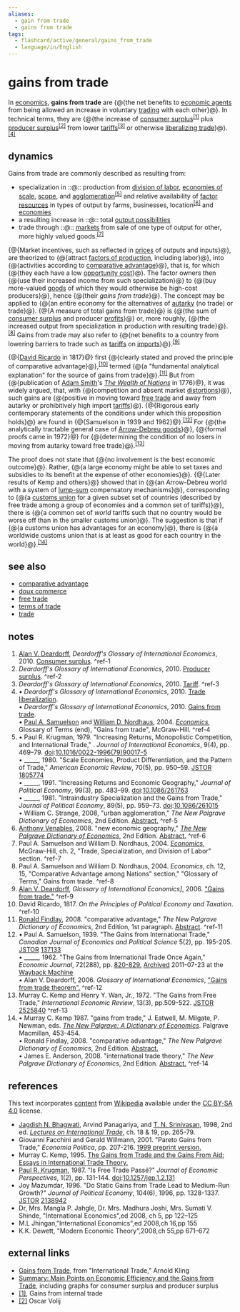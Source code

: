 ```yaml
---
aliases:
  - gain from trade
  - gains from trade
tags:
  - flashcard/active/general/gains_from_trade
  - language/in/English
---
```


# gains from trade

In [economics](economics.md), __gains from trade__ are {@{the net benefits to [economic agents](agent%20(economics).md) from being allowed an increase in voluntary [trading](trade.md) with each other}@}. In technical terms, they are {@{the increase of [consumer surplus](economic%20surplus.md#consumer%20surplus)<sup>[\[1\]](#^ref-1)</sup> plus [producer surplus](economic%20surplus.md#producer%20surplus)<sup>[\[2\]](#^ref-2)</sup> from lower [tariffs](tariff.md)<sup>[\[3\]](#^ref-3)</sup> or otherwise [liberalizing trade](free%20trade.md)}@}.<sup>[\[4\]](#^ref-4)</sup> <!--SR:!2024-11-17,4,270!2024-11-17,4,270-->

## dynamics

Gains from trade are commonly described as resulting from:

- specialization in ::@:: production from [division of labor](division%20of%20labour.md), [economies of scale](economies%20of%20scale.md), [scope](economies%20of%20scope.md), and [agglomeration](economies%20of%20agglomeration.md)<sup>[\[5\]](#^ref-5)</sup> and relative availability of [factor resources](factors%20of%20production.md) in types of output by farms, businesses, location<sup>[\[6\]](#^ref-6)</sup> and [economies](economy.md) <!--SR:!2024-11-24,8,250!2024-11-24,8,250-->
- a resulting increase in ::@:: total [output possibilities](production–possibility%20frontier.md) <!--SR:!2024-11-17,4,270!2024-11-17,4,270-->
- trade through ::@:: [markets](market%20(economics).md) from sale of one type of output for other, more highly valued goods.<sup>[\[7\]](#^ref-7)</sup> <!--SR:!2024-11-17,4,270!2024-11-17,4,270-->

{@{Market incentives, such as reflected in [prices](price.md) of outputs and inputs}@}, are theorized to {@{attract [factors of production](factors%20of%20production.md), including labor}@}, into {@{activities according to [comparative advantage](comparative%20advantage.md)}@}, that is, for which {@{they each have a low [opportunity cost](opportunity%20cost.md)}@}. The factor owners then {@{use their increased income from such specialization}@} to {@{buy more-valued [goods](goods.md) of which they would otherwise be high-cost producers}@}, hence {@{their _gains from trade_}@}. The concept may be applied to {@{an entire economy for the alternatives of [autarky](autarky.md) (no trade) or trade}@}. {@{A measure of total gains from trade}@} is {@{the sum of [consumer surplus](economic%20surplus.md#consumer%20surplus) and producer [profits](profit%20(economics).md)}@} or, more roughly, {@{the increased output from specialization in production with resulting trade}@}.<sup>[\[8\]](#^ref-8)</sup> Gains from trade may also refer to {@{net benefits to a country from lowering barriers to trade such as [tariffs](tariff.md) on [imports](import.md)}@}.<sup>[\[9\]](#^ref-9)</sup> <!--SR:!2024-11-17,4,270!2024-11-17,4,270!2024-11-17,4,270!2024-11-17,4,270!2024-11-17,4,270!2024-11-17,4,270!2024-11-17,4,270!2024-11-17,4,270!2024-11-17,4,270!2024-11-17,4,270!2024-11-17,4,270!2024-11-17,4,270-->

{@{[David Ricardo](David%20Ricardo.md) in 1817}@} first {@{clearly stated and proved the principle of comparative advantage}@},<sup>[\[10\]](#^ref-10)</sup> termed {@{a "fundamental analytical explanation" for the source of gains from trade}@}.<sup>[\[11\]](#^ref-11)</sup> But from {@{publication of [Adam Smith](Adam%20Smith.md)'s _[The Wealth of Nations](The%20Wealth%20of%20Nations.md)_ in 1776}@}, it was widely argued, that, with {@{competition and absent market [distortions](market%20distortion.md)}@}, such gains are {@{positive in moving toward [free trade](free%20trade.md) and away from autarky or prohibitively high import [tariffs](tariff.md)}@}. {@{Rigorous early contemporary statements of the conditions under which this proposition holds}@} are found in {@{Samuelson in 1939 and 1962}@}.<sup>[\[12\]](#^ref-12)</sup> For {@{the analytically tractable general case of [Arrow-Debreu goods](Arrow–Debreu%20model.md)}@}, {@{formal proofs came in 1972}@} for {@{determining the condition of no losers in moving from autarky toward free trade}@}.<sup>[\[13\]](#^ref-13)</sup> <!--SR:!2024-11-17,4,270!2024-11-17,4,270!2024-11-17,4,270!2024-11-26,10,270!2024-11-17,4,270!2024-11-17,4,270!2024-11-17,4,270!2024-11-21,5,230!2024-11-17,4,270!2024-11-24,8,250!2024-11-17,4,270-->

The proof does not state that {@{no involvement is the best economic outcome}@}. Rather, {@{a large economy might be able to set taxes and subsidies to its benefit at the expense of other economies}@}. {@{Later results of Kemp and others}@} showed that in {@{an Arrow-Debreu world with a system of [lump-sum](lump-sum%20tax.md) compensatory mechanisms}@}, corresponding to {@{a [customs union](customs%20union.md) for a given subset set of countries (described by free trade among a group of economies and a common set of tariffs)}@}, there is {@{a common set of _world_ tariffs such that no country would be worse off than in the smaller customs union}@}. The suggestion is that if {@{a customs union has advantages for an economy}@}, there is {@{a worldwide customs union that is at least as good for each country in the world}@}.<sup>[\[14\]](#^ref-14)</sup> <!--SR:!2024-11-17,4,270!2024-11-17,4,270!2024-11-17,4,270!2024-11-17,4,270!2024-11-17,4,270!2024-11-17,4,270!2024-11-17,4,270!2024-11-17,4,270-->

## see also

- [comparative advantage](comparative%20advantage.md)
- [doux commerce](doux%20commerce.md)
- [free trade](free%20trade.md)
- [terms of trade](terms%20of%20trade.md)
- [trade](trade.md)

## notes

1. [Alan V. Deardorff](Alan%20Deardorff.md), _Deardorff's Glossary of International Economics_, 2010. [Consumer surplus](http://www-personal.umich.edu/~alandear/glossary/c.html#ConsumerSurplus). <a id="^ref-1"></a>^ref-1
2. _Deardorff's Glossary of International Economics_, 2010. [Producer surplus](http://www-personal.umich.edu/~alandear/glossary/p.html#ProducerSurplus). <a id="^ref-2"></a>^ref-2
3. _Deardorff's Glossary of International Economics_, 2010. [Tariff](http://www-personal.umich.edu/~alandear/glossary/t.html#tariff). <a id="^ref-3"></a>^ref-3
4. • _Deardorff's Glossary of International Economics_, 2010. [Trade liberalization](http://www-personal.umich.edu/~alandear/glossary/t.html#TradeLiberalization). <br/> • _Deardorff's Glossary of International Economics_, 2010. [Gains from trade](http://www-personal.umich.edu/~alandear/glossary/g.html#GainsFromTrade). <br/> • [Paul A. Samuelson](Paul%20Samuelson.md) and [William D. Nordhaus](William%20Nordhaus.md), 2004. _[Economics](economics%20(textbook).md)_, Glossary of Terms (end), "Gains from trade", McGraw-Hill. <a id="^ref-4"></a>^ref-4
5. • Paul R. Krugman, 1979. "Increasing Returns, Monopolistic Competition, and International Trade," . _Journal of International Economics_, 9(4), pp. 469–79. [doi](digital%20object%20identifier.md):[10.1016/0022-1996(79)90017-5](https://doi.org/10.1016%2F0022-1996%2879%2990017-5) <br/> • \_\_\_\_\_, 1980. "Scale Economies, Product Differentiation, and the Pattern of Trade," _American Economic Review_, 70(5), pp. 950–59. [JSTOR](JSTOR.md) [1805774](https://www.jstor.org/stable/1805774) <br/> • \_\_\_\_\_, 1991. "Increasing Returns and Economic Geography," _Journal of Political Economy_, 99(3), pp. 483–99. [doi](digital%20object%20identifier.md):[10.1086/261763](https://doi.org/10.1086%2F261763) <br/> • \_\_\_\_\_, 1981. "Intraindustry Specialization and the Gains from Trade," _Journal of Political Economy_, 89(5), pp. 959–73. [doi](digital%20object%20identifier.md):[10.1086/261015](https://doi.org/10.1086%2F261015) <br/> • William C. Strange, 2008, "urban agglomeration," _The New Palgrave Dictionary of Economics_, 2nd Edition. [Abstract.](http://www.dictionaryofeconomics.com/article?id=pde2008_U000064&q=agglomeration&topicid=&result_number=1) <a id="^ref-5"></a>^ref-5
6. [Anthony Venables](Anthony%20Venables.md), 2008. "new economic geography," _[The New Palgrave Dictionary of Economics](The%20New%20Palgrave%20Dictionary%20of%20Economics.md)_, 2nd Edition. [Abstract.](http://www.dictionaryofeconomics.com/article?id=pde2008_E000247&edition=&field=keyword&q=industrial%20organization&topicid=&result_number=13) <a id="^ref-6"></a>^ref-6
7. Paul A. Samuelson and William D. Nordhaus, 2004. _[Economics](economics%20(textbook).md)_, McGraw-Hill, ch. 2, "Trade, Specialization, and Division of Labor" section. <a id="^ref-7"></a>^ref-7
8. Paul A. Samuelson and William D. Nordhaus, 2004. _Economics_, ch. 12, 15, "Comparative Advantage among Nations" section," "Glossary of Terms," Gains from trade. <a id="^ref-8"></a>^ref-8
9. [Alan V. Deardorff](Alan%20Deardorff.md), _Glossary of International Economics]_, 2006. ["Gains from trade."](http://www-personal.umich.edu/~alandear/glossary/g.html#GainsFromTrade) <a id="^ref-9"></a>^ref-9
10. David Ricardo, 1817. _On the Principles of Political Economy and Taxation_. <a id="^ref-10"></a>^ref-10
11. [Ronald Findlay](Ronald%20Findlay.md), 2008. "comparative advantage," _The New Palgrave Dictionary of Economics_, 2nd Edition, 1st paragraph. [Abstract](http://www.dictionaryofeconomics.com/article?id=pde2008_C000254&edition=current&q=comparative%20advantage&topicid=&result_number=1). <a id="^ref-11"></a>^ref-11
12. • Paul A. Samuelson, 1939. "The Gains from International Trade," _Canadian Journal of Economics and Political Science_ 5(2), pp. 195-205. [JSTOR](JSTOR.md) [137133](https://www.jstor.org/stable/137133) <br/> • \_\_\_\_\_, 1962. "The Gains from International Trade Once Again," _Economic Journal_, 72(288), pp. [820-829.](http://stevereads.com/papers_to_read/the_gains_from_international_trade_once_again.pdf) [Archived](https://web.archive.org/web/20110723030913/http://stevereads.com/papers_to_read/the_gains_from_international_trade_once_again.pdf) 2011-07-23 at the [Wayback Machine](Wayback%20Machine.md) <br/> • Alan V. Deardorff, 2006. _Glossary of International Economics_, ["Gains from trade theorem".](http://www-personal.umich.edu/~alandear/glossary/g.html#GainsFromTradeTheorem) <a id="^ref-12"></a>^ref-12
13. Murray C. Kemp and Henry Y. Wan, Jr., 1972. "The Gains from Free Trade," _International Economic Review_, 13(3), pp.509-522. [JSTOR](JSTOR.md) [2525840](https://www.jstor.org/stable/2525840) <a id="^ref-13"></a>^ref-13
14. • Murray C. Kemp 1987. "gains from trade," J. Eatwell, M. Milgate, P. Newman, eds. _[The New Palgrave: A Dictionary of Economics](The%20New%20Palgrave%20Dictionary%20of%20Economics.md#The%20New%20Palgrave%20A%20Dictionary%20of%20Economics)_. Palgrave Macmillan, 453-454. <br/> • Ronald Findlay, 2008. "comparative advantage," _The New Palgrave Dictionary of Economics_, 2nd Edition. [Abstract.](http://www.dictionaryofeconomics.com/article?id=pde2008_C000254&edition=current&q=) <br/> • James E. Anderson, 2008. "international trade theory," _The New Palgrave Dictionary of Economics_, 2nd Edition. [Abstract.](http://www.dictionaryofeconomics.com/article?id=pde2008_I000263&edition=current&q=&topicid=) <a id="^ref-14"></a>^ref-14

## references

This text incorporates [content](https://en.wikipedia.org/wiki/gains_from_trade) from [Wikipedia](Wikipedia.md) available under the [CC BY-SA 4.0](https://creativecommons.org/licenses/by-sa/4.0/) license.

- [Jagdish N. Bhagwati](Jagdish%20Bhagwati.md), Arvind Panagariya, and [T. N. Srinivasan](T.%20N.%20Srinivasan.md), 1998, 2nd ed. [_Lectures on International Trade_](https://books.google.com/books?id=zKC6EsxVb8kC&pg=PA281), ch. 18 & 19, pp. 265-79.
- Giovanni Facchini and Gerald Willmann, 2001. "Pareto Gains from Trade," _Economia Politica_, pp. 207-216. [1999 preprint version.](https://web.archive.org/web/20110902110246/http://willmann.econ.kuleuven.be/~gerald/gft.pdf)
- Murray C. Kemp, 1995. [The Gains from Trade and the Gains From Aid: Essays in International Trade Theory.](https://books.google.com/books?id=DHib6oy1bCIC)
- [Paul R. Krugman](Paul%20Krugman.md), 1987. "Is Free Trade Passé?" _Journal of Economic Perspectives_, 1(2), pp. 131-144. [doi](digital%20object%20identifier.md):[10.1257/jep.1.2.131](https://doi.org/10.1257%2Fjep.1.2.131)
- Joy Mazumdar, 1996. "Do Static Gains from Trade Lead to Medium-Run Growth?" _Journal of Political Economy_, 104(6), 1996, pp. 1328-1337. [JSTOR](JSTOR.md) [2138942](https://www.jstor.org/stable/2138942)
- Dr, Mrs. Mangla P. Jahgle, Dr. Mrs. Madhura Joshi, Mrs. Sumati V. Shinde, "International Economics",ed 2008, ch 5, pp 122–125
- M.L Jhingan,"International Economics",ed 2008,ch 16,pp 155
- K.K. Dewett, "Modern Economic Theory",2008,ch 55,pp 671–672

## external links

- [Gains from Trade](http://arnoldkling.com/econ/markets/trade.html), from "International Trade," Arnold Kling
- [Summary: Main Points on Economic Efficiency and the Gains from Trade](https://web.archive.org/web/20110720040300/http://www.econ.rochester.edu/eco108/ch9/summ9.html), including graphs for consumer surplus and producer surplus
- [\[1\]](http://www.mayin.org/ajayshah/MEDIA/1997/gt-internal.html), Gains from internal trade
- [\[2\]](http://volij.co.il/publications/papers/pitfalls.pdf) Oscar Volij
